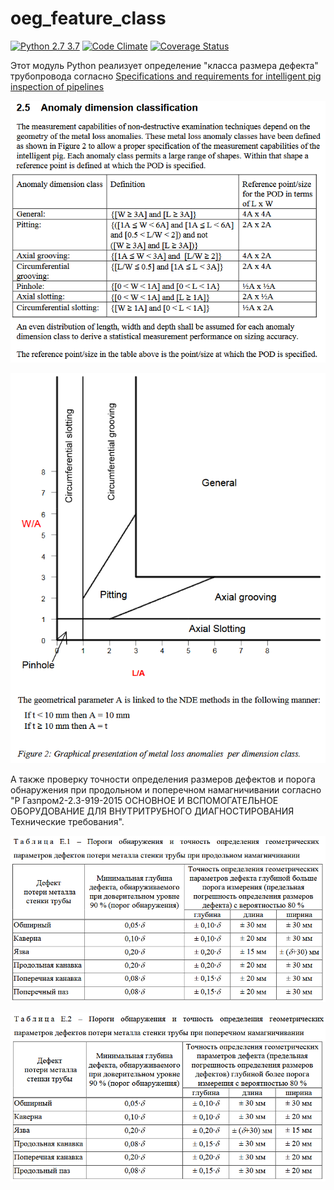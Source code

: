 # oeg_feature_class

[![Python 2.7 3.7](https://img.shields.io/travis/vb64/oeg.feature.class.svg?label=Python%202.7%203.7&style=plastic)](https://travis-ci.org/vb64/oeg.feature.class)
[![Code Climate](https://img.shields.io/codeclimate/maintainability-percentage/vb64/oeg.feature.class.svg?label=Code%20Climate&style=plastic)](https://codeclimate.com/github/vb64/oeg.feature.class)
[![Coverage Status](https://coveralls.io/repos/github/vb64/oeg.feature.class/badge.svg?branch=master)](https://coveralls.io/github/vb64/oeg.feature.class?branch=master)

Этот модуль Python реализует определение "класса размера дефекта" трубопровода согласно [Specifications and requirements for intelligent pig inspection of pipelines](http://www.iliassociation.org/documents/industry/POF%20specs%20V3_2%20January%202005.pdf) 

![Anomaly dimension classification](img/class_table.PNG)

![Graphical presentation of metal loss anomalies per dimension class](img/class_chart.PNG)

А также проверку точности определения размеров дефектов и порога обнаружения при продольном и поперечном намагничивании согласно "Р Газпром2-2.3-919-2015 ОСНОВНОЕ И ВСПОМОГАТЕЛЬНОЕ ОБОРУДОВАНИЕ ДЛЯ ВНУТРИТРУБНОГО ДИАГНОСТИРОВАНИЯ Технические требования".

![Таблица Е.1 – Пороги  обнаружения и точностьопределения геометрических параметров дефектов потери металла стенки трубы припродольном намагничивании](img/mfl.PNG)

![Таблица Е.2 – Пороги обнаружения и точностьопределения геометрических параметров дефектов потери металластенки трубыпри поперечном намагничивании](img/tfi.PNG)
